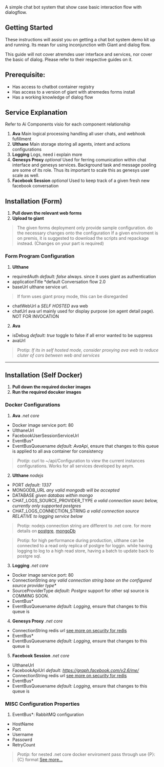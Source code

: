 <!-- # Chatbot demo kit -->
A simple chat bot system that show case basic interaction flow with dialogflow.


## Getting Started
These instructions will assist you on getting a chat bot system demo kit up and running.
Its mean for using inconjunction with Giant and dialog flow.

This guide will not cover atremdes user interface and services, nor cover the basic of 
dialog. Please refer to their respective guides on it.


## Prerequisite:
- Has access to chatbot container registry
- Has access to a version of giant with atremedes forms install
- Has a working knowledge of dialog flow


## Service Explanation
Refer to Ai Components visio for each component relationship
1. **Ava** Main logical processing handling all user chats, and webhook fufillment
2. **Ulthane** Main storage storing all agents, intent and actions configurations
3. **Logging** Logs, need i explain more
4. **Genesys Proxy** *optional* Used for ferring comunication within chat interface and genesys services. Background task and message pooling are some of its role. Thus its important to scale this as genesys user scale as well.
5. **Facebook Session** *optional* Used to keep track of a given fresh new facebook conversation


## Installation (Form)
1. **Pull down the relevant web forms**
2. **Upload to giant**
> The given forms deployment only provide sample configuration. do the necessary changes onto the configuration
> If a given enviroment is on premis, it is suggested to download the scripts and repackage instead. (Changes on your part is required) 

### Form Program Configuration
1. **Ulthane**
- requiredAuth *default: false* always. since it uses giant as authentication
- applicationTitle *default Conversation flow 2.0
- baseUrl ulthane service url. 
> If form uses giant proxy mode, this can be disregarded
- chatWebUrl a *SELF HOSTED* ava web
- chatUrl ava url mainly used for display purpose (on agent detail page). NOT FOR INVOCATION

2. **Ava**
- isDebug *default: true* toggle to false if all error wanted to be suppress
- avaUrl 
> Protip: *If its in self hosted mode, consider proxying ava web to reduce cluter of cors between web and services*

---

## Installation (Self Docker)
1. **Pull down the required docker images**
2. **Run the required docuker images**


### Docker Configurations
1. **Ava** *.net core*
- Docker image service port: 80
- UlthaneUrl
- FacebookUserSessionServiceUrl
- EventBus* 
- EventBusQueuename *default: AvaApi*, ensure that changes to this queue is applied to all ava container for consistency 
> *Protip*: curl to ~/api/Configuration to view the current instances configurations. Works for all services developed by aeym.

2. **Ulthane** *nodejs*
- PORT *default: 1337*
- MONGODB_URL *any valid mongodb will be accepted*
- DATABASE *given databas within mongo*
- CHAT_LOGS_SOURCE_PROVIDER_TYPE *a valid connection sourc below, currently only supported postgres*
- CHAT_LOGS_CONNECTION_STRING *a valid connection source RELATIVE to logging service below*

>Protip: nodejs connection string are different to .net core. 
for more details on [postgre](https://node-postgres.com/features/connecting#connection-uri), [mongoDb](https://mongodb.github.io/node-mongodb-native/api-generated/mongoclient.html)

>Protip: for high performance during production, ulthane can be connected to a read only replica of postgre for loggin. while having logging to log to a high read store, having a batch to update back to postgre sql.


3. **Logging** *.net core*
- Docker image service port: 80
- ConnectionString *any valid connection string base on the configured source provider type**
- SourceProviderType *default: Postgre* support for other sql source is COMMING SOON.
- EventBus* 
- EventBusQueuename *default: Logging*, ensure that changes to this queue is 


4. **Genesys Proxy** *.net core*
- ConnectionString redis url [see more on security for redis](https://redis.io/topics/security)
- EventBus* 
- EventBusQueuename *default: Logging*, ensure that changes to this queue is 


5. **Facebook Session** *.net core*
- UlthaneUrl
- FacebookApiUrl *default: https://graph.facebook.com/v2.6/me/*
- ConnectionString redis url [see more on security for redis](https://redis.io/topics/security)
- EventBus* 
- EventBusQueuename *default: Logging*, ensure that changes to this queue is 

### MISC Configuration Properties
1. EventBus*: RabbitMQ configuration
- HostName
- Port
- Username
- Passowrd
- RetryCount
> *Protip*: for nested .net core docker enviroment pass through use {P}:{C} format [See more...](https://www.scottbrady91.com/Docker/ASPNET-Core-and-Docker-Environment-Variables)

